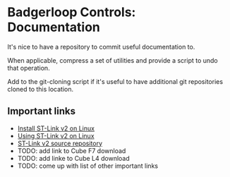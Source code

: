 # Badgerloop Controls: Documentation

It's nice to have a repository to commit useful documentation to.

When applicable, compress a set of utilities and provide a script to
undo that operation.

Add to the git-cloning script if it's useful to have additional git
repositories cloned to this location.

## Important links

* [Install ST-Link v2 on Linux](http://fishpepper.de/2016/09/16/installing-using-st-link-v2-to-flash-stm32-on-linux/)
* [Using ST-Link v2 on Linux](http://fishpepper.de/2016/09/16/openground-part-3-swd-st-link-debugger/)
* [ST-Link v2 source repository](https://github.com/texane/stlink)
* TODO: add link to Cube F7 download
* TODO: add linke to Cube L4 download
* TODO: come up with list of other important links
